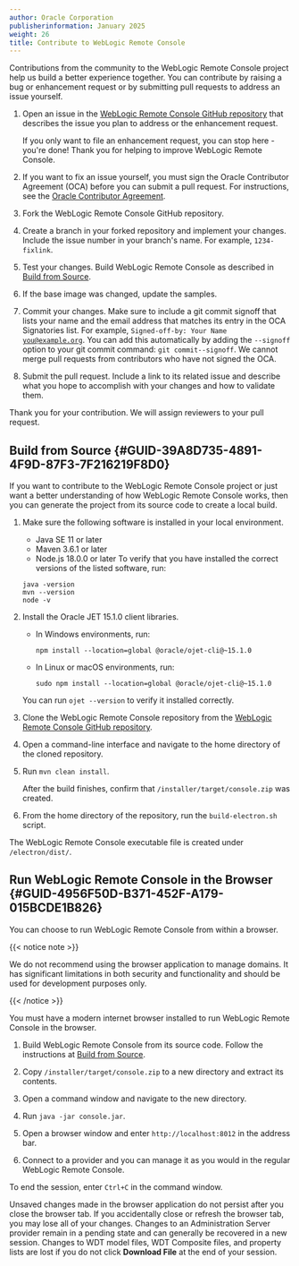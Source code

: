 ```yaml
---
author: Oracle Corporation
publisherinformation: January 2025
weight: 26
title: Contribute to WebLogic Remote Console
---
```




Contributions from the community to the WebLogic Remote Console project help us build a better experience together. You can contribute by raising a bug or enhancement request or by submitting pull requests to address an issue yourself.

1.  Open an issue in the [WebLogic Remote Console GitHub repository](https://github.com/oracle/weblogic-remote-console) that describes the issue you plan to address or the enhancement request.

    If you only want to file an enhancement request, you can stop here - you're done! Thank you for helping to improve WebLogic Remote Console.

2.  If you want to fix an issue yourself, you must sign the Oracle Contributor Agreement (OCA) before you can submit a pull request. For instructions, see the [Oracle Contributor Agreement](https://oca.opensource.oracle.com/).

3.  Fork the WebLogic Remote Console GitHub repository.

4.  Create a branch in your forked repository and implement your changes. Include the issue number in your branch's name. For example, <code>1234-fixlink</code>.

5.  Test your changes. Build WebLogic Remote Console as described in [Build from Source](#GUID-39A8D735-4891-4F9D-87F3-7F216219F8D0).

6.  If the base image was changed, update the samples.

7.  Commit your changes. Make sure to include a git commit signoff that lists your name and the email address that matches its entry in the OCA Signatories list. For example, <code>Signed-off-by: Your Name you@example.org</code>. You can add this automatically by adding the <code>--signoff</code> option to your git commit command: <code>git commit--signoff</code>. We cannot merge pull requests from contributors who have not signed the OCA.

8.  Submit the pull request. Include a link to its related issue and describe what you hope to accomplish with your changes and how to validate them.


Thank you for your contribution. We will assign reviewers to your pull request.

## Build from Source {#GUID-39A8D735-4891-4F9D-87F3-7F216219F8D0}

If you want to contribute to the WebLogic Remote Console project or just want a better understanding of how WebLogic Remote Console works, then you can generate the project from its source code to create a local build.

1.  Make sure the following software is installed in your local environment.

    -   Java SE 11 or later
    -   Maven 3.6.1 or later
    -   Node.js 18.0.0 or later
    To verify that you have installed the correct versions of the listed software, run:

    ```
    java -version
    mvn --version
    node -v
    ```

2.  Install the Oracle JET 15.1.0 client libraries.

    -   In Windows environments, run:

        ```
        npm install --location=global @oracle/ojet-cli@~15.1.0
        ```

    -   In Linux or macOS environments, run:

        ```
        sudo npm install --location=global @oracle/ojet-cli@~15.1.0
        ```

    You can run <code>ojet --version</code> to verify it installed correctly.

3.  Clone the WebLogic Remote Console repository from the [WebLogic Remote Console GitHub repository](https://github.com/oracle/weblogic-remote-console).

4.  Open a command-line interface and navigate to the home directory of the cloned repository.

5.  Run <code>mvn clean install</code>.

    After the build finishes, confirm that <code>/installer/target/console.zip</code> was created.

6.  From the home directory of the repository, run the <code>build-electron.sh</code> script.


The WebLogic Remote Console executable file is created under <code>/electron/dist/</code>.

## Run WebLogic Remote Console in the Browser {#GUID-4956F50D-B371-452F-A179-015BCDE1B826}

You can choose to run WebLogic Remote Console from within a browser.

{{< notice note >}}

 We do not recommend using the browser application to manage domains. It has significant limitations in both security and functionality and should be used for development purposes only.

{{< /notice >}}


You must have a modern internet browser installed to run WebLogic Remote Console in the browser.

1.  Build WebLogic Remote Console from its source code. Follow the instructions at [Build from Source](#GUID-39A8D735-4891-4F9D-87F3-7F216219F8D0).

2.  Copy <code>/installer/target/console.zip</code> to a new directory and extract its contents.

3.  Open a command window and navigate to the new directory.

4.  Run <code>java -jar console.jar</code>.

5.  Open a browser window and enter <code>http://localhost:8012</code> in the address bar.

6.  Connect to a provider and you can manage it as you would in the regular WebLogic Remote Console.


To end the session, enter <code>Ctrl+C</code> in the command window.

Unsaved changes made in the browser application do not persist after you close the browser tab. If you accidentally close or refresh the browser tab, you may lose all of your changes. Changes to an Administration Server provider remain in a pending state and can generally be recovered in a new session. Changes to WDT model files, WDT Composite files, and property lists are lost if you do not click **Download File** at the end of your session.

